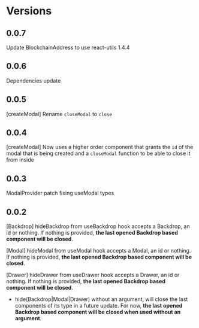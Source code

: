 # Versions

## 0.0.7

Update BlockchainAddress to use react-utils 1.4.4

## 0.0.6

Dependencies update

## 0.0.5

[createModal] Rename `closeModal` to `close`

## 0.0.4

[createModal] Now uses a higher order component that grants the `id` of the modal that is being created and a `closeModal` function to be able to close it from inside

## 0.0.3

ModalProvider patch fixing useModal types

## 0.0.2

[Backdrop] hideBackdrop from useBackdrop hook accepts a Backdrop, an id or nothing. If nothing is provided, **the last opened Backdrop based component will be closed**.

[Modal] hideModal from useModal hook accepts a Modal, an id or nothing. If nothing is provided, **the last opened Backdrop based component will be closed**.

[Drawer] hideDrawer from useDrawer hook accepts a Drawer, an id or nothing. If nothing is provided, **the last opened Backdrop based component will be closed**.

* hide(Backdrop|Modal|Drawer) without an argument, will close the last components of its type in a future update. For now, **the last opened Backdrop based component will be closed when used without an argument**.
